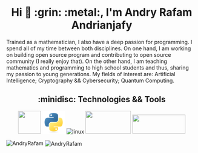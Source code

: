 <h1 align="center"> Hi 👋 :grin: :metal:, I'm Andry Rafam Andrianjafy </h1>
Trained as a mathematician, I also have a deep passion for programming. I spend all of my time between both disciplines. On one hand, I am working on building open source program and contributing to open source community (I really enjoy that). On the other hand, I am teaching mathematics and programming to high school students and thus, sharing my passion to young generations.
My fields of interest are: Artificial Intelligence; Cryptography && Cybersecurity; Quantum Computing.

<h2 align="center"> :minidisc: Technologies && Tools </h2>

<p align="center"> <img src="https://github.com/simple-icons/simple-icons/blob/master/icons/cplusplus.svg" width="60" height="60"/> <img src="https://github.com/devicons/devicon/blob/master/icons/python/python-original.svg" width="60" height="60"/> <img src="https://github.com/simple-icons/simple-icons/blob/develop/icons/linux.svg" alt="linux" width="60" height="60"/> <img src="https://github.com/valohai/ml-logos/blob/master/keras-text.svg" width="120" height="60"/> <img src="https://upload.wikimedia.org/wikipedia/commons/2/22/Crypto%2B%2B-logo.png" width="140" height="50"/>
 
<p><img align="left" src="https://github-readme-stats.vercel.app/api/top-langs/?username=AndryRafam&layout=compact&hide=html" alt="AndryRafam" /></p>

<p>&nbsp;<img align="center" src="https://github-readme-stats.vercel.app/api?username=AndryRafam&show_icons=true" alt="AndryRafam" /></p>
